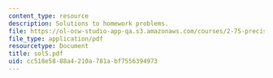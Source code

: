 ```yaml
---
content_type: resource
description: Solutions to homework problems.
file: https://ol-ocw-studio-app-qa.s3.amazonaws.com/courses/2-75-precision-machine-design-fall-2001/cc518e5888a4210a781abf7556394973_sol5.pdf
file_type: application/pdf
resourcetype: Document
title: sol5.pdf
uid: cc518e58-88a4-210a-781a-bf7556394973
---
```

